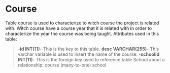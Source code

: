 Course
===========
Table course is used to characterize to witch course the project is related with. Witch course have a course year that it is related with in order to characterize the year the course was being taught.
Attributes used in this table:
>-**id INT(11)**- This is the key to this table.
>**desc VARCHAR(255)**- This varchar variable is used to insert the name of the course.
>-**schoolid INT(11)**- This is the foreign key used to reference table School about a relationship: course (many-to-one) school.